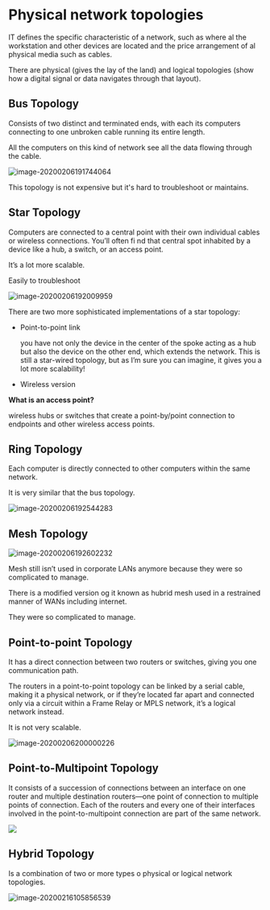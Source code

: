 # Physical network topologies

IT defines the specific characteristic of a network, such as where al the workstation and other devices are located and the price arrangement of al physical media such as cables.

There are physical (gives the lay of the land) and logical topologies (show how a digital signal or data navigates through that layout).



## Bus Topology

Consists of two distinct and terminated ends, with each its computers connecting to one unbroken cable running its entire length.

All the computers on this kind of network see all the data flowing through
the cable.

![image-20200206191744064](C:\Users\Felipe\AppData\Roaming\Typora\typora-user-images\image-20200206191744064.png)

This topology is not expensive but  it's hard to troubleshoot or maintains.

## Star Topology

Computers are connected to a central point with their own individual cables or wireless connections. You’ll often fi nd that central spot inhabited by a device like a hub, a switch, or an access point.

It’s a lot more scalable.

Easily to troubleshoot

![image-20200206192009959](C:\Users\Felipe\AppData\Roaming\Typora\typora-user-images\image-20200206192009959.png)

There are two more sophisticated implementations of a star topology:

- Point-to-point link

  you have not only the device in the center of the spoke acting as a hub but also the device on the other end, which extends the network. This is still a star-wired topology, but as I’m sure you can imagine, it gives you a lot more scalability!  

- Wireless version


**What is an access point?**

wireless hubs or switches that create a point-by/point connection to endpoints and other wireless access points.



## Ring Topology

Each computer is directly connected to other computers within the same network.

It is very similar that the bus topology.

![image-20200206192544283](C:\Users\Felipe\AppData\Roaming\Typora\typora-user-images\image-20200206192544283.png)

## Mesh Topology

![image-20200206192602232](C:\Users\Felipe\AppData\Roaming\Typora\typora-user-images\image-20200206192602232.png)

Mesh still isn’t used in corporate LANs anymore because they were so complicated to manage.

There is a  modified version og it known as hubrid mesh used in a restrained manner of WANs including internet.

They were so complicated to manage.

## Point-to-point Topology

It has a direct connection between two routers or switches, giving you one communication path.

The routers in a point-to-point topology can be linked by a serial cable, making it a physical network, or if they’re located far apart and connected only via a circuit within a Frame Relay or MPLS network, it’s a logical network instead.

It is not very scalable.

![image-20200206200000226](C:\Users\Felipe\AppData\Roaming\Typora\typora-user-images\image-20200206200000226.png)

## Point-to-Multipoint Topology

It consists of a succession of connections between an interface on one router and multiple destination routers—one
point of connection to multiple points of connection. Each of the routers and every one
of their interfaces involved in the point-to-multipoint connection are part of the same
network.

![](C:\Users\Felipe\AppData\Roaming\Typora\typora-user-images\image-20200206194314463.png)

## Hybrid Topology

Is a combination of two or more types o physical or logical network topologies.

![image-20200216105856539](C:\Users\Felipe\AppData\Roaming\Typora\typora-user-images\image-20200216105856539.png)